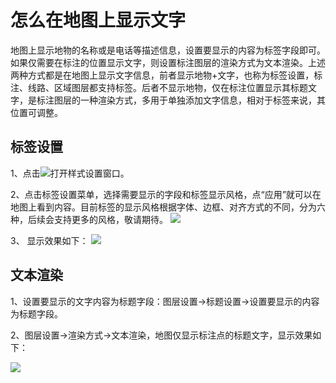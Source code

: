 # 怎么在地图上显示文字

地图上显示地物的名称或是电话等描述信息，设置要显示的内容为标签字段即可。如果仅需要在标注的位置显示文字，则设置标注图层的渲染方式为文本渲染。上述两种方式都是在地图上显示文字信息，前者显示地物+文字，也称为标签设置，标注、线路、区域图层都支持标签。后者不显示地物，仅在标注位置显示其标题文字，是标注图层的一种渲染方式，多用于单独添加文字信息，相对于标签来说，其位置可调整。


## 标签设置



1、点击![](https://pic.dituwuyou.com/map%2Fpicture%2Ficon%2Fheatstyle.png)打开样式设置窗口。

2、点击标签设置菜单，选择需要显示的字段和标签显示风格，点“应用”就可以在地图上看到内容。目前标签的显示风格根据字体、边框、对齐方式的不同，分为六种，后续会支持更多的风格，敬请期待。
 ![](https://pic.dituwuyou.com/map%2Fpicture%2Flabelsetting-3.png)

3、 显示效果如下：
![](https://pic.dituwuyou.com/map%2Fpicture%2Flabelsetting2.jpg)


## 文本渲染
1、设置要显示的文字内容为标题字段：图层设置->标题设置->设置要显示的内容为标题字段。

2、图层设置->渲染方式->文本渲染，地图仅显示标注点的标题文字，显示效果如下：

![](https://pic.dituwuyou.com/map%2Fpicture%2Flabelsetting3.png)


